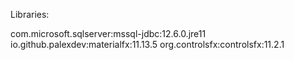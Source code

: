 Libraries:

com.microsoft.sqlserver:mssql-jdbc:12.6.0.jre11
io.github.palexdev:materialfx:11.13.5
org.controlsfx:controlsfx:11.2.1
